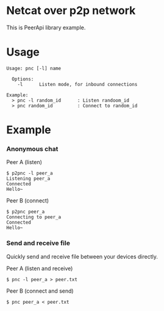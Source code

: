 # Netcat over p2p network
This is PeerApi library example.

# Usage
```
Usage: pnc [-l] name

  Options:
    -l      Listen mode, for inbound connections

Example:
  > pnc -l random_id      : Listen randoom_id
  > pnc random_id         : Connect to random_id
```

# Example

### Anonymous chat

Peer A (listen)
```
$ p2pnc -l peer_a
Listening peer_a
Connected
Hello~
```
Peer B (connect)
```
$ p2pnc peer_a
Connecting to peer_a
Connected
Hello~
```

### Send and receive file

Quickly send and receive file between your devices directly.

Peer A (listen and receive)
```
$ pnc -l peer_a > peer.txt
```
Peer B (connect and send)
```
$ pnc peer_a < peer.txt
```
